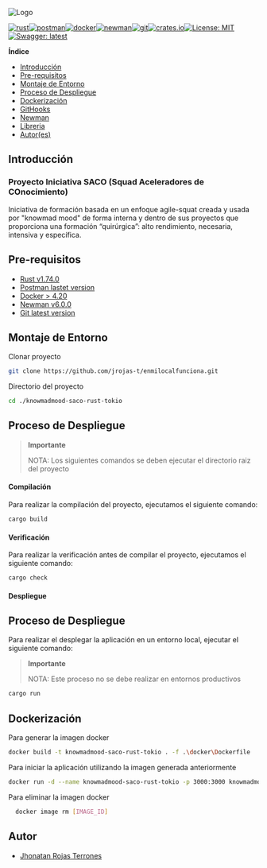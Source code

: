
![Logo](https://upload.wikimedia.org/wikipedia/commons/e/ea/Rust_vector_logo.svg)

[![rust](https://img.shields.io/badge/rust-1.74.0-red)](https://img.shields.io/badge/rust-1.74.0-red)[![postman](https://img.shields.io/badge/postman-latest-orange)](https://img.shields.io/badge/postman-latest-orange)[![docker](https://img.shields.io/badge/docker->4.20-blue)](https://img.shields.io/badge/docker->4.20-blue)[![newman](https://img.shields.io/badge/newman->6.0.0-green)](https://img.shields.io/badge/newman->6.0.0-green)[![git](https://img.shields.io/badge/git-latest-orange)](https://img.shields.io/badge/git-latest-orange)[![crates.io](https://img.shields.io/crates/v/restson.svg)](https://crates.io/crates/restson)[![License: MIT](https://img.shields.io/badge/License-MIT-blue.svg)](https://raw.githubusercontent.com/spietika/restson-rust/master/LICENSE)[![Swagger: latest](https://img.shields.io/badge/swagger-latest-green.svg)](https://docs.rs/restson/)


**Índice**
- [Introducción](#Introducción)
- [Pre-requisitos](#Pre-requisitos)
- [Montaje de Entorno](#Montaje-de-Entorno)
- [Proceso de Despliegue](#Proceso-de-despliegue)
- [Dockerización](#Dockerización)
- [GitHooks](/knowmadmood-saco-rust-tokio/git/README.md)
- [Newman](/knowmadmood-saco-rust-tokio/newman/collections/README.md)
- [Libreria](/knowmadmood-saco-rust-tokio/lib-saco-utils/README.md)
- [Autor(es)](#Autor)


## Introducción ##

### Proyecto Iniciativa SACO (Squad Aceleradores de COnocimiento) ###

Iniciativa de formación basada en un enfoque agile-squat creada y usada por "knowmad mood" de forma interna y dentro de sus proyectos que proporciona una formación “quirúrgica”: alto rendimiento, necesaria, intensiva y específica.

## Pre-requisitos

 - [Rust v1.74.0](https://www.rust-lang.org/tools/install)
 - [Postman lastet version ](https://www.postman.com/downloads/)
 - [Docker > 4.20](https://www.docker.com/products/docker-desktop/)
 - [Newman v6.0.0](https://www.npmjs.com/package/newman)
 - [Git latest version](https://git-scm.com/downloads)

## Montaje de Entorno ##

Clonar proyecto

```bash
git clone https://github.com/jrojas-t/enmilocalfunciona.git
```

Directorio del proyecto

```bash
cd ./knowmadmood-saco-rust-tokio
```

## Proceso de Despliegue ##
>**Importante**
>
>NOTA: Los siguientes comandos se deben ejecutar el directorio raiz del proyecto
>
#### Compilación ####

Para realizar la compilación del proyecto, ejecutamos el siguiente comando:

```bash
cargo build
```

#### Verificación ####

Para realizar la verificación antes de compilar el proyecto, ejecutamos el siguiente comando:

```bash
cargo check
```

#### Despliegue ####

## Proceso de Despliegue ##

Para realizar el desplegar la aplicación en un entorno local, ejecutar el siguiente comando:

>**Importante**
>
>NOTA: Este proceso no se debe realizar en entornos productivos
>

```bash
cargo run
```

## Dockerización ##

Para generar la imagen docker

```bash
docker build -t knowmadmood-saco-rust-tokio . -f .\docker\Dockerfile

```
Para iniciar la aplicación utilizando la imagen generada anteriormente

```bash
docker run -d --name knowmadmood-saco-rust-tokio -p 3000:3000 knowmadmood-saco-rust-tokio

```

Para eliminar la imagen docker

```bash
  docker image rm [IMAGE_ID]

```

## Autor

- [Jhonatan Rojas Terrones](https://www.linkedin.com/in/jrojast/)
